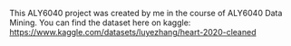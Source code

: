 This ALY6040 project was created by me in the course of ALY6040 Data Mining. You can find the dataset here on kaggle: https://www.kaggle.com/datasets/luyezhang/heart-2020-cleaned
